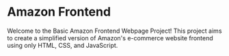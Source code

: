 # Amazon Frontend

Welcome to the Basic Amazon Frontend Webpage Project! This project aims to create a simplified version of Amazon's e-commerce website frontend using only HTML, CSS, and JavaScript.
